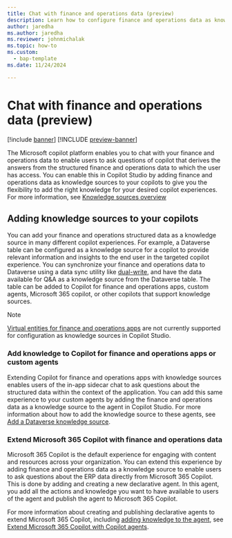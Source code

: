 ```yaml
---
title: Chat with finance and operations data (preview)
description: Learn how to configure finance and operations data as knowledge sources to enable chat experiences with your enterprise data
author: jaredha
ms.author: jaredha
ms.reviewer: johnmichalak
ms.topic: how-to
ms.custom: 
  - bap-template
ms.date: 11/24/2024

---
```


# Chat with finance and operations data (preview)

[!include [banner](../includes/banner.md)]
[!INCLUDE [preview-banner](~/../shared-content/shared/preview-includes/preview-banner.md)]

The Microsoft copilot platform enables you to chat with your finance and operations data to enable users to ask questions of copilot that derives the answers from the structured finance and operations data to which the user has access. You can enable this in Copilot Studio by adding finance and operations data as knowledge sources to your copilots to give you the flexibility to add the right knowledge for your desired copilot experiences. For more information, see [Knowledge sources overview](/microsoft-copilot-studio/knowledge-copilot-studio)

## Adding knowledge sources to your copilots
You can add your finance and operations structured data as a knowledge source in many different copilot experiences. For example, a Dataverse table can be configured as a knowledge source for a copilot to provide relevant information and insights to the end user in the targeted copilot experience. You can synchronize your finance and operations data to Dataverse using a data sync utility like [dual-write](../data-entities/dual-write/dual-write-overview.md), and have the data available for Q&A as a knowledge source from the Dataverse table. The table can be added to Copilot for finance and operations apps, custom agents, Microsoft 365 copilot, or other copilots that support knowledge sources.

> [!NOTE]
> [Virtual entities for finance and operations apps](../power-platform/virtual-entities-overview.md) are not currently supported for configuration as knowledge sources in Copilot Studio. 

### Add knowledge to Copilot for finance and operations apps or custom agents
Extending Copilot for finance and operations apps with knowledge sources enables users of the in-app sidecar chat to ask questions about the structured data within the context of the application. You can add this same experience to your custom agents by adding the finance and operations data as a knowledge source to the agent in Copilot Studio. For more information about how to add the knowledge source to these agents, see [Add a Dataverse knowledge source](/microsoft-copilot-studio/knowledge-add-dataverse).

### Extend Microsoft 365 Copilot with finance and operations data
Microsoft 365 Copilot is the default experience for engaging with content and resources across your organization. You can extend this experience by adding finance and operations data as a knowledge source to enable users to ask questions about the ERP data directly from Microsoft 365 Copilot. This is done by adding and creating a new declarative agent. In this agent, you add all the actions and knowledge you want to have available to users of the agent and publish the agent to Microsoft 365 Copilot.

For more information about creating and publishing declarative agents to extend Microsoft 365 Copilot, including [adding knowledge to the agent](/microsoft-copilot-studio/microsoft-copilot-extend-copilot-extensions#add-knowledge-to-a-copilot-agent),
see [Extend Microsoft 365 Copilot with Copilot agents](/microsoft-copilot-studio/microsoft-copilot-extend-copilot-extensions).

